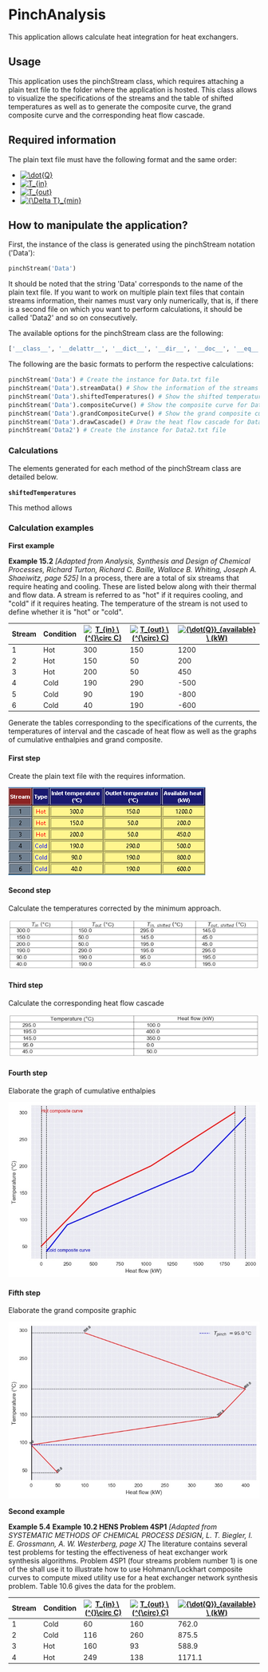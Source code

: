 # PinchAnalysis
This application allows calculate heat integration for heat exchangers.

## Usage
This application uses the pinchStream class, which requires attaching a plain text file to the folder where the application is hosted. This class allows to visualize the specifications of the streams and the table of shifted temperatures as well as to generate the composite curve, the grand composite curve and the corresponding heat flow cascade.

## Required information
The plain text file must have the following format and the same order:

* <a href="https://www.codecogs.com/eqnedit.php?latex=\dot{Q}" target="_blank"><img src="https://latex.codecogs.com/gif.latex?\dot{Q}" title="\dot{Q}" /></a>
* <a href="https://www.codecogs.com/eqnedit.php?latex=T_{min}" target="_blank"><img src="https://latex.codecogs.com/gif.latex?T_{in}" title="T_{in}" /></a>
* <a href="https://www.codecogs.com/eqnedit.php?latex=T_{min}" target="_blank"><img src="https://latex.codecogs.com/gif.latex?T_{out}" title="T_{out}" /></a>
* <a href="https://www.codecogs.com/eqnedit.php?latex={\Delta&space;T}_{min}" target="_blank"><img src="https://latex.codecogs.com/gif.latex?{\Delta&space;T}_{min}" title="{\Delta T}_{min}" /></a>

## How to manipulate the application?

First, the instance of the class is generated using the pinchStream notation ('Data'):

```python
pinchStream('Data')
```

It should be noted that the string 'Data' corresponds to the name of the plain text file. If you want to work on multiple plain text files that contain streams information, their names must vary only numerically, that is, if there is a second file on which you want to perform calculations, it should be called 'Data2' and so on consecutively.

The available options for the pinchStream class are the following:

```python
['__class__', '__delattr__', '__dict__', '__dir__', '__doc__', '__eq__', '__format__', '__ge__', '__getattribute__', '__gt__', '__hash__', '__init__', '__init_subclass__', '__le__', '__lt__', '__module__', '__ne__', '__new__', '__reduce__', '__reduce_ex__', '__repr__', '__setattr__', '__sizeof__', '__str__', '__subclasshook__', '__weakref__', 'cascadeTable', 'compositeCurve', 'drawCascade', 'grandCompositeCurve', 'shiftedTemperatures', 'streamData']
```

The following are the basic formats to perform the respective calculations:

```python
pinchStream('Data') # Create the instance for Data.txt file
pinchStream('Data').streamData() # Show the information of the streams for Data.txt
pinchStream('Data').shiftedTemperatures() # Show the shifted temperature table for Data.txt
pinchStream('Data').compositeCurve() # Show the composite curve for Data.txt
pinchStream('Data').grandCompositeCurve() # Show the grand composite curve for Data.txt
pinchStream('Data').drawCascade() # Draw the heat flow cascade for Data.txt
pinchStream('Data2') # Create the instance for Data2.txt file
```

### Calculations


The elements generated for each method of the pinchStream class are detailed below.

**```shiftedTemperatures```**

This method allows

### Calculation examples

**First example**

**Example 15.2** _[Adapted from Analysis, Synthesis and Design of Chemical Processes, Richard Turton, Richard C. Baille, Wallace B. Whiting, Joseph A. Shaeiwitz, page 525]_
In a process, there are a total of six streams that require heating and cooling. These are listed below along with their thermal and flow data. A stream is referred to as "hot" if it requires cooling, and "cold" if it requires heating. The temperature of the stream is not used to define whether it is "hot" or "cold".

Stream | Condition | <a href="https://www.codecogs.com/eqnedit.php?latex=T_{in}&space;\&space;(^{}\circ&space;C)" target="_blank"><img src="https://latex.codecogs.com/gif.latex?T_{in}&space;\&space;(^{}\circ&space;C)" title="T_{in} \ (^{}\circ C)" /></a> | <a href="https://www.codecogs.com/eqnedit.php?latex=T_{out}&space;\&space;(^{\circ}&space;C)" target="_blank"><img src="https://latex.codecogs.com/gif.latex?T_{out}&space;\&space;(^{\circ}&space;C)" title="T_{out} \ (^{\circ} C)" /></a>| <a href="https://www.codecogs.com/eqnedit.php?latex={\dot{Q}}_{available}&space;\&space;(kW)" target="_blank"><img src="https://latex.codecogs.com/gif.latex?{\dot{Q}}_{available}&space;\&space;(kW)" title="{\dot{Q}}_{available} \ (kW)" /></a>
------------ | ------------- | ------------- | ------------- | ------------- |
1 | Hot | 300 | 150 | 1200 |
2 | Hot | 150 | 50 | 200 |
3 | Hot | 200 | 50 | 450 |
4 | Cold | 190 | 290 | -500 |
5 | Cold | 90 | 190 | -800 |
6 | Cold | 40 | 190 | -600 |

Generate the tables corresponding to the specifications of the currents, the temperatures of interval and the cascade of heat flow as well as the graphs of cumulative enthalpies and grand composite.

#### First step
Create the plain text file with the requires information.

![StreamData](specifications1.png)

#### Second step
Calculate the temperatures corrected by the minimum approach.

![StreamData](Pinch_ShiftedTemperatures.jpg)

#### Third step
Calculate the corresponding heat flow cascade

![StreamData](Pinch_HeatCascade.jpg)

#### Fourth step
Elaborate the graph of cumulative enthalpies

![StreamData](Pinch_CompositeCurve.jpg)

#### Fifth step
Elaborate the grand composite graphic

![StreamData](Pinch_GrandCompositeCurve.jpg)

**Second example**

**Example 5.4**
**Example 10.2 HENS Problem 4SP1** _[Adapted from SYSTEMATIC METHODS OF CHEMICAL PROCESS DESIGN, L. T. Biegler, I. E. Grossmann, A. W. Westerberg, page X]_
The literature contains several test problems for testing the effectiveness of heat exchanger work synthesis algorithms. Problem 4SP1 (four streams problem number 1) is one of the shall use it to illustrate how to use Hohmann/Lockhart composite curves to compute mixed utility use for a heat exchanger network synthesis problem. Table 10.6 gives the data for the problem.

Stream | Condition | <a href="https://www.codecogs.com/eqnedit.php?latex=T_{in}&space;\&space;(^{}\circ&space;C)" target="_blank"><img src="https://latex.codecogs.com/gif.latex?T_{in}&space;\&space;(^{}\circ&space;C)" title="T_{in} \ (^{}\circ C)" /></a> | <a href="https://www.codecogs.com/eqnedit.php?latex=T_{out}&space;\&space;(^{\circ}&space;C)" target="_blank"><img src="https://latex.codecogs.com/gif.latex?T_{out}&space;\&space;(^{\circ}&space;C)" title="T_{out} \ (^{\circ} C)" /></a>| <a href="https://www.codecogs.com/eqnedit.php?latex={\dot{Q}}_{available}&space;\&space;(kW)" target="_blank"><img src="https://latex.codecogs.com/gif.latex?{\dot{Q}}_{available}&space;\&space;(kW)" title="{\dot{Q}}_{available} \ (kW)" /></a>
------------ | ------------- | ------------- | ------------- | ------------- |
1 | Cold | 60 | 160 | 762.0 |
2 | Cold | 116 | 260 | 875.5 |
3 | Hot | 160 | 93 | 588.9 |
4 | Hot| 249 | 138 | 1171.1 |
